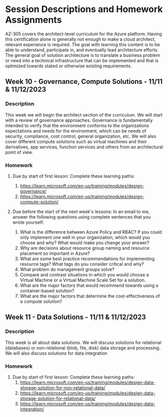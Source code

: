 # Session Descriptions and Homework Assignments

AZ-305 covers the architect-level curriculum for the Azure platform. Having this certification alone is generally not enough to make a cloud architect, relevant experience is required. The goal with learning this content is to be able to understand, participate in, and eventually lead architecture efforts. The general goal of solution architecture is to translate a business problem or need into a technical infrastructure that can be implemented and that is optimized towards stated or otherwise existing requirements. 

## Week 10 - Governance, Compute Solutions  - 11/11 & 11/12/2023

### Description
This week we will begin the architect section of the curriculum. We will start with a review of governance approaches. Governance is fundamentally intended to verify that the environment conforms to the organizations expectations and needs for the environment, which can be needs of security, compliance, cost control, general organization, etc. We will also cover different compute solutions such as virtual machines and their derivatives, app services, function services and others from an architectural point of view.

### Homework
1. Due by start of first lesson: Complete these learning paths: 
    1. https://learn.microsoft.com/en-us/training/modules/design-governance/
    2. https://learn.microsoft.com/en-us/training/modules/design-compute-solution/

2. Due before the start of the next week's lessons: In an email to me, answer the following questions using complete sentences that you wrote yourself:
    1. What is the difference between Azure Policy and RBAC? If you could only implement one well in your organization, which would you choose and why? What would make you change your answer? 
    2. Why are decisions about resource group naming and resource placement so important in Azure?
    3. What are some best practice recommendations for implementing resource tags? What tags do you consider critical and why?
    4. What problem do management groups solve? 
    5. Compare and contrast situations in which you would choose a Virtual Machine or a Virtual Machine Scale Set for a solution.
    6. What are the major factors that would recommend towards using a container-based solution?
    7. What are the major factors that determine the cost-effectiveness of a compute solution?

## Week 11 - Data Solutions  - 11/11 & 11/12/2023

### Description
This week is all about data solutions. We will discuss solutions for relational (databases) or non-relational (blob, file, disk) data storage and processing. We will also discuss solutions for data integration 

### Homework
1. Due by start of first lesson: Complete these learning paths: 
    1. https://learn.microsoft.com/en-us/training/modules/design-data-storage-solution-for-non-relational-data/
    2. https://learn.microsoft.com/en-us/training/modules/design-data-storage-solution-for-relational-data/
    3. https://learn.microsoft.com/en-us/training/modules/design-data-integration/
